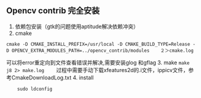 ## Opencv contrib 完全安装
1. 依赖包安装（gtk的问题使用aptitude解决依赖冲突）
2. cmake 
```
cmake -D CMAKE_INSTALL_PREFIX=/usr/local -D CMAKE_BUILD_TYPE=Release -D OPENCV_EXTRA_MODULES_PATH=../opencv_contrib/modules    ２＞cmake.log
```

可以将error重定向到文件查看错误并解决,需要安装glog 和gflag
3.  make 
``` make  j8 2> make.log ```　　
过程中需要手动下载xfeatures2d的.i文件，ippicv文件，参考CmakeDownloadLog.txt 
4. install
``` sudo make install 
    sudo ldconfig
```


